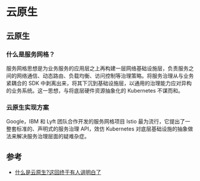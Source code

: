 # 云原生

## 云原生
### 什么是服务网格？
服务网格思想是为业务服务的应用层之上再构建⼀层网络基础设施层，负责服务之间的网络通信、动态路由、负载均衡、访问控制等治理策略。将服务治理从与业务紧耦合的 SDK 中剥离出来，将其下沉到基础设施层，以通用的治理能力应对异构的业务系统。这⼀思想，与将底层硬件资源抽象化的 Kubernetes 不谋而和。

### 云原生实现方案
Google，IBM 和 Lyft 团队合作开发的服务网格项目 Istio 最为流行，它提出了⼀整套标准的、声明式的服务治理 API，效仿 Kubernetes 对底层基础设施的抽象做法来解决服务治理层面的疑难杂症。

## 参考
* [什么是云原生?这回终于有人讲明白了](http://t.zoukankan.com/huaweiyun-p-13181034.html)